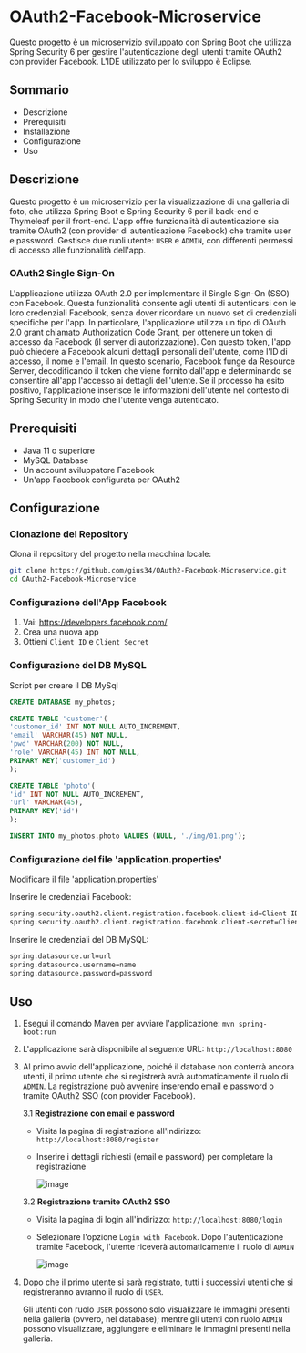 # OAuth2-Facebook-Microservice
Questo progetto è un microservizio sviluppato con Spring Boot che utilizza Spring Security 6 per gestire l'autenticazione degli utenti tramite OAuth2 con provider Facebook. L'IDE utilizzato per lo sviluppo è Eclipse.

## Sommario
- Descrizione
- Prerequisiti
- Installazione
- Configurazione
- Uso

## Descrizione
Questo progetto è un microservizio per la visualizzazione di una galleria di foto, che utilizza Spring Boot e Spring Security 6 per il back-end e Thymeleaf per il front-end. L'app offre funzionalità di autenticazione sia tramite OAuth2 (con provider di autenticazione Facebook) che tramite user e password. Gestisce due ruoli utente: `USER` e `ADMIN`, con differenti permessi di accesso alle funzionalità dell'app.

### OAuth2 Single Sign-On
L'applicazione utilizza OAuth 2.0 per implementare il Single Sign-On (SSO) con Facebook. Questa funzionalità consente agli utenti di autenticarsi con le loro credenziali Facebook, senza dover ricordare un nuovo set di credenziali specifiche per l'app. In particolare, l'applicazione utilizza un tipo di OAuth 2.0 grant chiamato Authorization Code Grant, per ottenere un token di accesso da Facebook (il server di autorizzazione). Con questo token, l'app può chiedere a Facebook alcuni dettagli personali dell'utente, come l'ID di accesso, il nome e l'email. In questo scenario, Facebook funge da Resource Server, decodificando il token che viene fornito dall'app e determinando se consentire all'app l'accesso ai dettagli dell'utente. Se il processo ha esito positivo, l'applicazione inserisce le informazioni dell'utente nel contesto di Spring Security in modo che l'utente venga autenticato.

## Prerequisiti
- Java 11 o superiore
- MySQL Database
- Un account sviluppatore Facebook
- Un'app Facebook configurata per OAuth2

## Configurazione
### Clonazione del Repository

Clona il repository del progetto nella macchina locale:
```bash
git clone https://github.com/gius34/OAuth2-Facebook-Microservice.git
cd OAuth2-Facebook-Microservice
```

### Configurazione dell'App Facebook
1. Vai: https://developers.facebook.com/
2. Crea una nuova app
3. Ottieni `Client ID` e `Client Secret`

### Configurazione del DB MySQL
Script per creare il DB MySql
```sql
CREATE DATABASE my_photos;

CREATE TABLE 'customer'(
'customer_id' INT NOT NULL AUTO_INCREMENT,
'email' VARCHAR(45) NOT NULL,
'pwd' VARCHAR(200) NOT NULL,
'role' VARCHAR(45) INT NOT NULL,
PRIMARY KEY('customer_id')
);

CREATE TABLE 'photo'(
'id' INT NOT NULL AUTO_INCREMENT,
'url' VARCHAR(45),
PRIMARY KEY('id')
);

INSERT INTO my_photos.photo VALUES (NULL, './img/01.png');
```

### Configurazione del file 'application.properties'
Modificare il file 'application.properties'

Inserire le credenziali Facebook:
```bash
spring.security.oauth2.client.registration.facebook.client-id=Client ID
spring.security.oauth2.client.registration.facebook.client-secret=Client Secret
```

Inserire le credenziali del DB MySQL:
```bash
spring.datasource.url=url
spring.datasource.username=name
spring.datasource.password=password
```

## Uso
1. Esegui il comando Maven per avviare l'applicazione: `mvn spring-boot:run`
2. L'applicazione sarà disponibile al seguente URL: `http://localhost:8080`
3. Al primo avvio dell'applicazione, poiché il database non conterrà ancora utenti, il primo utente che si registrerà avrà automaticamente il ruolo di `ADMIN`. La registrazione può avvenire inserendo email e password o tramite OAuth2 SSO (con provider Facebook).

   3.1 **Registrazione con email e password**
   
   - Visita la pagina di registrazione all'indirizzo: `http://localhost:8080/register`
   - Inserire i dettagli richiesti (email e password) per completare la registrazione
     
     ![image](https://github.com/gius34/OAuth2-Facebook-Microservice/assets/34596825/bc517e1b-d7a3-44d2-9af1-001ab654c2f4)


   3.2 **Registrazione tramite OAuth2 SSO**
   
   - Visita la pagina di login all'indirizzo: `http://localhost:8080/login`
   - Selezionare l'opzione `Login with Facebook`. Dopo l'autenticazione tramite Facebook, l'utente riceverà automaticamente il ruolo di `ADMIN`

     ![image](https://github.com/gius34/OAuth2-Facebook-Microservice/assets/34596825/ddb7456a-3c8f-4de4-aa00-bd0b638d5f5a)

4. Dopo che il primo utente si sarà registrato, tutti i successivi utenti che si registreranno avranno il ruolo di `USER`.

   Gli utenti con ruolo `USER` possono solo visualizzare le immagini presenti nella galleria (ovvero, nel database); mentre gli utenti con ruolo `ADMIN` possono visualizzare, aggiungere e eliminare le immagini presenti nella galleria.
